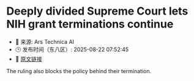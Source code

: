 # Deeply divided Supreme Court lets NIH grant terminations continue
- 📅 来源: Ars Technica AI
- 🕒 发布时间（东八区）: 2025-08-22 07:52:45
- 🔗 [原文链接](https://arstechnica.com/science/2025/08/deeply-divided-supreme-court-lets-nih-grant-terminations-continue/)

The ruling also blocks the policy behind their termination.